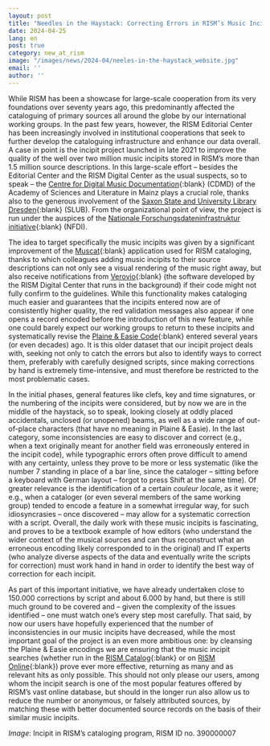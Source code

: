 ```yaml
---
layout: post
title: "Needles in the Haystack: Correcting Errors in RISM’s Music Incipits"
date: 2024-04-25
lang: en
post: true
category: new_at_rism
image: "/images/news/2024-04/neeles-in-the-haystack_website.jpg"
email: ''
author: ''
---
```


While RISM has been a showcase for large-scale cooperation from its very foundations over seventy years ago, this predominantly affected the cataloguing of primary sources all around the globe by our international working groups. In the past few years, however, the RISM Editorial Center has been increasingly involved in institutional cooperations that seek to further develop the cataloguing infrastructure and enhance our data overall. A case in point is the incipit project launched in late 2021 to improve the quality of the well over two million music incipits stored in RISM’s more than 1.5 million source descriptions. In this large-scale effort – besides the Editorial Center and the RISM Digital Center as the usual suspects, so to speak – the [Centre for Digital Music Documentation](https://cdmd.adwmainz.de){:blank} (CDMD) of the Academy of Sciences and Literature in Mainz plays a crucial role, thanks also to the generous involvement of the [Saxon State and University Library Dresden](https://www.slub-dresden.de){:blank} (SLUB). From the organizational point of view, the project is run under the auspices of the [Nationale Forschungsdateninfrastruktur initiative](https://nfdi4culture.de){:blank} (NFDI).

The idea to target specifically the music incipits was given by a significant improvement of the [Muscat](/community/muscat.html){:blank} application used for RISM cataloging, thanks to which colleagues adding music incipits to their source descriptions can not only see a visual rendering of the music right away, but also receive notifications from [Verovio](https://rism.digital/tools/verovio.html){:blank} (the software developed by the RISM Digital Center that runs in the background) if their code might not fully confirm to the guidelines. While this functionality makes cataloging much easier and guarantees that the incipits entered now are of consistently higher quality, the red validation messages also appear if one opens a record encoded before the introduction of this new feature, while one could barely expect our working groups to return to these incipits and systematically revise the [Plaine & Easie Code](https://www.iaml.info/plaine-easie-code){:blank} entered several years (or even decades) ago. It is this older dataset that our incipit project deals with, seeking not only to catch the errors but also to identify ways to correct them, preferably with carefully designed scripts, since making corrections by hand is extremely time-intensive, and must therefore be restricted to the most problematic cases.

 In the initial phases, general features like clefs, key and time signatures, or the numbering of the incipits were considered, but by now we are in the middle of the haystack, so to speak, looking closely at oddly placed accidentals, unclosed (or unopened) beams, as well as a wide range of out-of-place characters (that have no meaning in Plaine & Easie). In the last category, some inconsistencies are easy to discover and correct (e.g., when a text originally meant for another field was erroneously entered in the incipit code), while typographic errors often prove difficult to amend with any certainty, unless they prove to be more or less systematic (like the number 7 standing in place of a bar line, since the cataloger – sitting before a keyboard with German layout – forgot to press Shift at the same time). Of greater relevance is the identification of a certain _couleur locale_, as it were; e.g., when a cataloger (or even several members of the same working group) tended to encode a feature in a somewhat irregular way, for such idiosyncrasies – once discovered – may allow for a systematic correction with a script. Overall, the daily work with these music incipits is fascinating, and proves to be a textbook example of how editors (who understand the wider context of the musical sources and can thus reconstruct what an erroneous encoding likely corresponded to in the original) and IT experts (who analyze diverse aspects of the data and eventually write the scripts for correction) must work hand in hand in order to identify the best way of correction for each incipit.

As part of this important initiative, we have already undertaken close to 150.000 corrections by script and about 6.000 by hand, but there is still much ground to be covered and – given the complexity of the issues identified – one must watch one’s every step most carefully. That said, by now our users have hopefully experienced that the number of inconsistencies in our music incipits have decreased, while the most important goal of the project is an even more ambitious one: by cleansing the Plaine & Easie encodings we are ensuring that the music incipit searches (whether run in the [RISM Catalog](https://opac.rism.info/metaopac/start.do?View=rism&SearchType=2&Language=en){:blank} or on [RISM Online](https://rism.online/?mode=incipits){:blank}) prove ever more effective, returning as many and as relevant hits as only possible. This should not only please our users, among whom the incipit search is one of the most popular features offered by RISM’s vast online database, but should in the longer run also allow us to reduce the number or anonymous, or falsely attributed sources, by matching these with better documented source records on the basis of their similar music incipits.

_Image_: Incipit in RISM’s cataloging program, RISM ID no. 390000007
 

